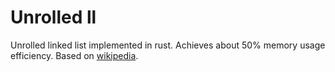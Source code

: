 # Unrolled ll

Unrolled linked list implemented in rust.
Achieves about 50% memory usage efficiency.
Based on [wikipedia](https://en.wikipedia.org/wiki/Unrolled_linked_list).
